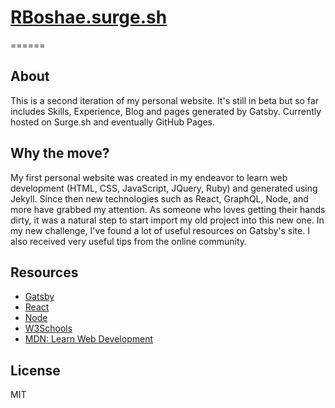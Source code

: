 # [RBoshae.surge.sh](https://rboshae.surge.sh/)
======

## About
This is a second iteration of my personal website. It's still in beta but so far includes Skills, Experience, Blog and pages generated by Gatsby. Currently hosted on Surge.sh and eventually GitHub Pages.

## Why the move?
My first personal website was created in my endeavor to learn web development (HTML, CSS, JavaScript, JQuery, Ruby) and generated using Jekyll. Since then new technologies such as React, GraphQL, Node, and more have grabbed my attention. As someone who loves getting their hands dirty, it was a natural step to start import my old project into this new one. In my new challenge, I've found a lot of useful resources on Gatsby's site. I also received very useful tips from the online community.

## Resources
  - [Gatsby](https://www.gatsbyjs.org/docs/)
  - [React](https://reactjs.org/)
  - [Node](https://nodejs.org/en/)
  - [W3Schools](https://www.gatsbyjs.org/docs/)
  - [MDN: Learn Web Development](https://developer.mozilla.org/en-US/docs/Learn/Getting_started_with_the_web)

License
----

MIT


   [git-repo-url]: <https://github.com/RBoshae/personal-website-react>
   [rick boshae]: <https://github.com/rbosahe>
